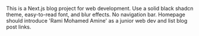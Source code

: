 <!-- Use this file to provide workspace-specific custom instructions to Copilot. For more details, visit https://code.visualstudio.com/docs/copilot/copilot-customization#_use-a-githubcopilotinstructionsmd-file -->

This is a Next.js blog project for web development. Use a solid black shadcn theme, easy-to-read font, and blur effects. No navigation bar. Homepage should introduce 'Rami Mohamed Amine' as a junior web dev and list blog post links.
